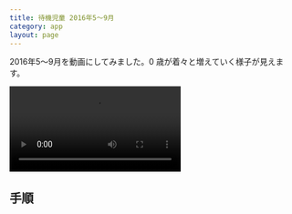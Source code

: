 ```yaml
---
title: 待機児童 2016年5～9月
category: app
layout: page
---
```


<script src="{{ "/assets/marked.min.js" | prepend: site.baseurl }}"></script>
<script src="{{ "/assets/ansi_up.min.js" | prepend: site.baseurl }}"></script>
<script src="{{ "/assets/prism.js" | prepend: site.baseurl }}"></script>
<script src="{{ "/assets/notebook.min.js" | prepend: site.baseurl }}"></script>
<script src="{{ "/assets/axios.min.js" | prepend: site.baseurl }}"></script>

2016年5～9月を動画にしてみました。0 歳が着々と増えていく様子が見えます。

<video controls autoplay loop>
 <source src="{{ "/data/2016-10-05-preschool-waits-by-region.mp4" | prepend: site.baseurl }}" type="video/mp4">
 Your browser does not support the video tag.
</video>

## 手順

<div id="nb"></div>
<script type="text/javascript">
axios.get("https://raw.githubusercontent.com/hkwi/kobe-barcelona/master/notes/2016-10-05-preschool.ipynb").then(function(resp){
document.getElementById("nb").appendChild(nb.parse(resp.data).render());
Prism.highlightAll();
})
</script>
